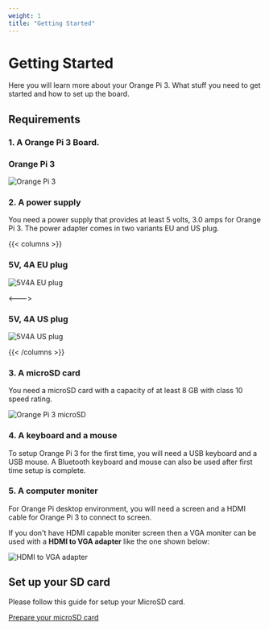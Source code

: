 ```yaml
---
weight: 1
title: "Getting Started"
---
```


# Getting Started

Here you will learn more about your Orange Pi 3. What stuff you need to get started and how to set up the board.

## Requirements

### **1. A Orange Pi 3 Board.**

### Orange Pi 3

![Orange Pi 3](/images/opi3.jpg "Orange Pi 3")


### **2. A power supply**

You need a power supply that provides at least 5 volts, 3.0 amps for Orange Pi 3. The power adapter comes in two variants EU and US plug.

{{< columns >}}
### 5V, 4A EU plug

![5V4A EU plug](/images/5v4aEU.jpg "5V4A EU plug")

<--->

### 5V, 4A US plug

![5V4A US plug](/images/5v4aUS.jpg "5V4A US plug")

{{< /columns >}}

### **3. A microSD card**

You need a microSD card with a capacity of at least 8 GB with class 10 speed rating. 

![Orange Pi 3 microSD](/images/opi3-sd.jpg "Orange Pi 3 microSD")

### **4. A keyboard and a mouse**

To setup Orange Pi 3 for the first time, you will need a USB keyboard and a USB mouse. A Bluetooth keyboard and mouse can also be used after first time setup is complete.

### **5. A computer moniter**

For Orange Pi desktop environment, you will need a screen and a HDMI cable for Orange Pi 3 to connect to screen.

If you don't have HDMI capable moniter screen then a VGA moniter can be used with a **HDMI to VGA adapter** like the one shown below:

![HDMI to VGA adapter](/images/HDMItoVGA.jpg "HDMI to VGA adapter")

## Set up your SD card

Please follow this guide for setup your MicroSD card.

[Prepare your microSD card](/docs/general_guides/prepare_sd_card/)
